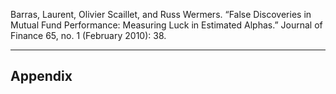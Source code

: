 Barras, Laurent, Olivier Scaillet, and Russ Wermers. “False Discoveries in Mutual Fund Performance: Measuring Luck in Estimated Alphas.” Journal of Finance 65, no. 1 (February 2010): 38.

---

## Appendix

